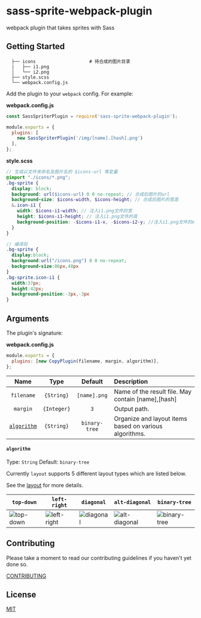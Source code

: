 # sass-sprite-webpack-plugin

webpack plugin that takes sprites with Sass

## Getting Started

```
  ├── icons                    # 待合成的图片目录
  |   ├── i1.png
  │   └── i2.png
  ├── style.scss
  └── webpack.config.js
```

Add the plugin to your `webpack` config. For example:

**webpack.config.js**

```js
const SassSpriterPlugin = require('sass-sprite-webpack-plugin');

module.exports = {
  plugins: [
    new SassSpriterPlugin('/img/[name].[hash].png')
  ],
};
```

**style.scss**

```scss
// 生成以文件夹命名及图片名的 $icons-url 等变量
@import "./icons/*.png";
.bg-sprite {
  display: block;
  background: url($icons-url) 0 0 no-repeat; // 合成后图片的url
  background-size: $icons-width, $icons-height; // 合成后图片的宽高 
  &.icon-i1 {
    width: $icons-i1-width; // 注入i1.png文件的宽
    height: $icons-i1-height; // 注入i1.png文件的高
    background-position: -$icons-i1-x, -$icons-i2-y; //注入i1.png文件的x,y坐标的变量
  }
}

// 编译后
.bg-sprite {
  display:block;
  background:url("/icons.png") 0 0 no-repeat;
  background-size:86px,48px
}
.bg-sprite.icon-i1 {
  width:37px;
  height:42px;
  background-position:-3px,-3px
}
```

## Arguments

The plugin's signature:

**webpack.config.js**

```js
module.exports = {
  plugins: [new CopyPlugin(filename, margin, algorithm)],
};
```

|               Name                |         Type          |                     Default                     | Description                                                                                           |
| :-------------------------------: | :-------------------: | :---------------------------------------------: | :---------------------------------------------------------------------------------------------------- |
|          `filename`          |  `{String}`   |                   `[name].png`                   | Name of the result file. May contain [name],[hash]                                                               |
|           `margin`            |      `{Integer}`       |                   `3`                   | Output path.                                                                                          |
|       [`algorithm`](#algorithm)       |      `{String}`       | `binary-tree` | Organize and layout items based on various algorithms.                                              |

#### `algorithm`

Type: `String`
Default: `binary-tree`

Currently `layout` supports 5 different layout types which are listed below.

See the [layout](https://github.com/twolfson/layout) for more details. 

|         `top-down`        |          `left-right`         |         `diagonal`        |           `alt-diagonal`          |          `binary-tree`          |
|---------------------------|-------------------------------|---------------------------|-----------------------------------|---------------------------------|
| ![top-down][top-down-img] | ![left-right][left-right-img] | ![diagonal][diagonal-img] | ![alt-diagonal][alt-diagonal-img] | ![binary-tree][binary-tree-img] |

[top-down-img]: https://raw.githubusercontent.com/twolfson/layout/master/docs/top-down.png
[left-right-img]: https://raw.githubusercontent.com/twolfson/layout/master/docs/left-right.png
[diagonal-img]: https://raw.githubusercontent.com/twolfson/layout/master/docs/diagonal.png
[alt-diagonal-img]: https://raw.githubusercontent.com/twolfson/layout/master/docs/alt-diagonal.png
[binary-tree-img]: https://raw.githubusercontent.com/twolfson/layout/master/docs/binary-tree.png

## Contributing

Please take a moment to read our contributing guidelines if you haven't yet done so.

[CONTRIBUTING](./.github/CONTRIBUTING.md)

## License

[MIT](./LICENSE)

[npm]: https://img.shields.io/npm/v/copy-webpack-plugin.svg
[npm-url]: https://npmjs.com/package/copy-webpack-plugin
[node]: https://img.shields.io/node/v/copy-webpack-plugin.svg
[node-url]: https://nodejs.org
[deps]: https://david-dm.org/webpack-contrib/copy-webpack-plugin.svg
[deps-url]: https://david-dm.org/webpack-contrib/copy-webpack-plugin
[tests]: https://dev.azure.com/webpack-contrib/copy-webpack-plugin/_apis/build/status/webpack-contrib.copy-webpack-plugin?branchName=master
[tests-url]: https://dev.azure.com/webpack-contrib/copy-webpack-plugin/_build/latest?definitionId=5&branchName=master
[cover]: https://codecov.io/gh/webpack-contrib/copy-webpack-plugin/branch/master/graph/badge.svg
[cover-url]: https://codecov.io/gh/webpack-contrib/copy-webpack-plugin
[chat]: https://img.shields.io/badge/gitter-webpack%2Fwebpack-brightgreen.svg
[chat-url]: https://gitter.im/webpack/webpack
[size]: https://packagephobia.now.sh/badge?p=copy-webpack-plugin
[size-url]: https://packagephobia.now.sh/result?p=copy-webpack-plugin
